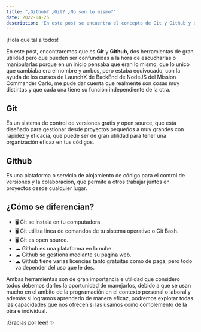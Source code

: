 ```yaml
---
title: "¿Github? ¿Git? ¿No son lo mismo?"
date: 2022-04-25
description: 'En este post se encuentra el concepto de Git y Github y de que manera se diferencia de Git'
---
```


¡Hola que tal a todos!

En este post, encontraremos que es **Git** y **Github**, dos herramientas de gran utilidad pero que pueden ser confundidas a la hora de escucharlas o manipularlas porque en un inicio pensaba que eran lo mismo, que lo unico que cambiaba era el nombre y ambos, pero estaba equivocado, con la ayuda de los cursos de LaunchX de BackEnd de NodeJS del Mission Commander Carlo, me pude dar cuenta que realmente son cosas muy distintas y que cada una tiene su función independiente de la otra.

## Git
Es un sistema de control de versiones gratis y open source, que esta diseñado para gestionar desde proyectos pequeños a muy grandes con rapidez y eficacia, que puede ser de gran utilidad para tener una organización eficaz en tus códigos.

## Github
Es una plataforma o servicio de alojamiento de código para el control de versiones y la colaboración, que permite a otros trabajar juntos en proyectos desde cualquier lugar. 

## ¿Cómo se diferencian?

- 🖥 Git se instala en tu computadora.
- 🖥 Git utiliza linea de comandos de tu sistema operativo o Git Bash.
- 🖥 Git es open source.
- ☁ Github es una plataforma en la nube.
- ☁ Github se gestiona mediante su página web.
- ☁ Github tiene varias licencias tanto gratuitas como de paga, pero todo va depender del uso que le des.

Ambas herramientas son de gran importancia e utilidad que considero todos debemos darles la oportunidad de manejarlos, debido a que se usan mucho en el ambito de la programación en el contexto personal o laboral y además si logramos aprenderlo de manera eficaz, podremos explotar todas las capacidades que nos ofrecen si las usamos como complemento de la otra e individual. 

¡Gracias por leer! ✨

